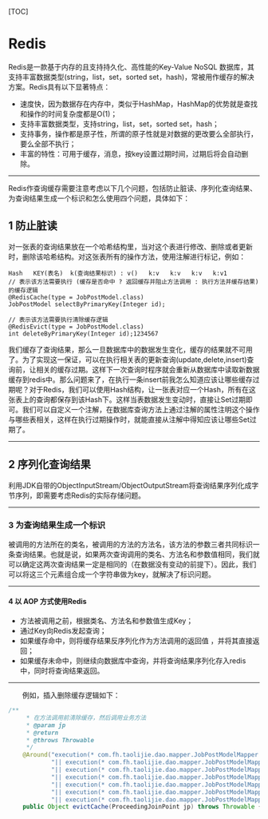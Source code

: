 [TOC]

# Redis

Redis是一款基于内存的且支持持久化、高性能的Key-Value NoSQL 数据库，其支持丰富数据类型(string，list，set，sorted set，hash)，常被用作缓存的解决方案。Redis具有以下显著特点：

- 速度快，因为数据存在内存中，类似于HashMap，HashMap的优势就是查找和操作的时间复杂度都是O(1)；
- 支持丰富数据类型，支持string，list，set，sorted set，hash；
- 支持事务，操作都是原子性，所谓的原子性就是对数据的更改要么全部执行，要么全部不执行；
- 丰富的特性：可用于缓存，消息，按key设置过期时间，过期后将会自动删除。

------

Redis作查询缓存需要注意考虑以下几个问题，包括防止脏读、序列化查询结果、为查询结果生成一个标识和怎么使用四个问题，具体如下：

## 1  防止脏读

对一张表的查询结果放在一个哈希结构里，当对这个表进行修改、删除或者更新时，删除该哈希结构。对这张表所有的操作方法，使用注解进行标记，例如：

```text
Hash   KEY(表名)  k(查询结果标识) : v()   k:v   k:v   k:v   k:v1
// 表示该方法需要执行 (缓存是否命中 ? 返回缓存并阻止方法调用 : 执行方法并缓存结果)的缓存逻辑
@RedisCache(type = JobPostModel.class)
JobPostModel selectByPrimaryKey(Integer id);

// 表示该方法需要执行清除缓存逻辑
@RedisEvict(type = JobPostModel.class)
int deleteByPrimaryKey(Integer id);1234567
```

我们缓存了查询结果，那么一旦数据库中的数据发生变化，缓存的结果就不可用了。为了实现这一保证，可以在执行相关表的更新查询(update,delete,insert)查询前，让相关的缓存过期。这样下一次查询时程序就会重新从数据库中读取新数据缓存到redis中。那么问题来了，在执行一条insert前我怎么知道应该让哪些缓存过期呢？对于Redis，我们可以使用Hash结构，让一张表对应一个Hash，所有在这张表上的查询都保存到该Hash下。这样当表数据发生变动时，直接让Set过期即可。我们可以自定义一个注解，在数据库查询方法上通过注解的属性注明这个操作与哪些表相关，这样在执行过期操作时，就能直接从注解中得知应该让哪些Set过期了。

------

## 2 序列化查询结果

利用JDK自带的ObjectInputStream/ObjectOutputStream将查询结果序列化成字节序列，即需要考虑Redis的实际存储问题。

------

### 3 为查询结果生成一个标识

被调用的方法所在的类名，被调用的方法的方法名，该方法的参数三者共同标识一条查询结果。也就是说，如果两次查询调用的类名、方法名和参数值相同，我们就可以确定这两次查询结果一定是相同的（在数据没有变动的前提下）。因此，我们可以将这三个元素组合成一个字符串做为key，就解决了标识问题。

------

#### 4 以 AOP 方式使用Redis

- 方法被调用之前，根据类名、方法名和参数值生成Key；
- 通过Key向Redis发起查询；
- 如果缓存命中，则将缓存结果反序列化作为方法调用的返回值 ，并将其直接返回；
- 如果缓存未命中，则继续向数据库中查询，并将查询结果序列化存入redis中，同时将查询结果返回。

------

　　例如，插入删除缓存逻辑如下：

```java
/**
     * 在方法调用前清除缓存，然后调用业务方法
     * @param jp
     * @return
     * @throws Throwable
     */
    @Around("execution(* com.fh.taolijie.dao.mapper.JobPostModelMapper.insert*(..))" +
            "|| execution(* com.fh.taolijie.dao.mapper.JobPostModelMapper.update*(..))" +
            "|| execution(* com.fh.taolijie.dao.mapper.JobPostModelMapper.delete*(..))" +
            "|| execution(* com.fh.taolijie.dao.mapper.JobPostModelMapper.increase*(..))" +
            "|| execution(* com.fh.taolijie.dao.mapper.JobPostModelMapper.decrease*(..))" +
            "|| execution(* com.fh.taolijie.dao.mapper.JobPostModelMapper.complaint(..))" +
            "|| execution(* com.fh.taolijie.dao.mapper.JobPostModelMapper.set*(..))")
    public Object evictCache(ProceedingJoinPoint jp) throws Throwable {}
```
